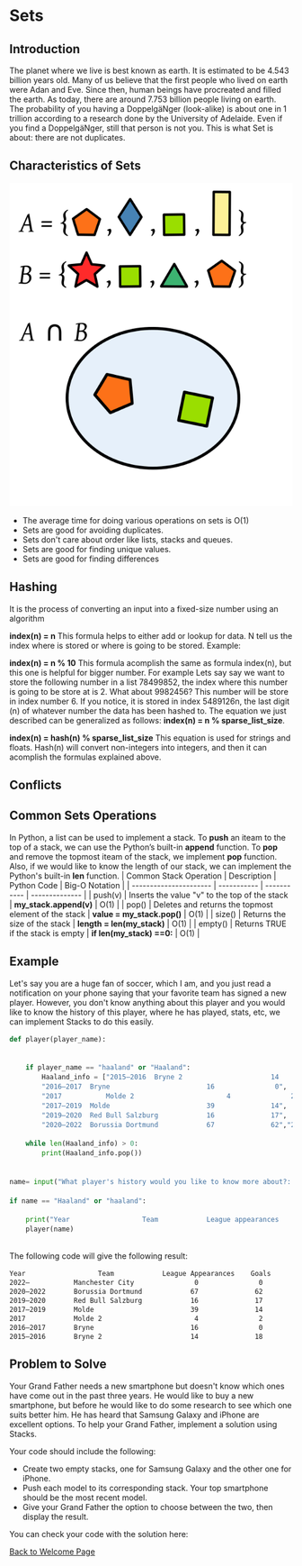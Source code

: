 # Sets

## Introduction
The planet where we live is best known as earth. It is estimated to be 4.543 billion years old. Many of us believe that the first people who lived on earth were Adan and Eve. Since then, human beings have procreated and filled the earth. As today, there are around 7.753 billion people living on earth. The probability of you having a DoppelgäNger (look-alike) is about one in 1 trillion according to a research done by the University of Adelaide. Even if you find a DoppelgäNger, still that person is not you. This is what Set is about: there are not duplicates.
    

  

## Characteristics of Sets
![This is an image](https://github.com/chenmilla/CSE-212-Final/blob/main/images/640px-PolygonsSetIntersection.svg.png)

* The average time for doing various operations on sets is O(1) 
* Sets are good for avoiding duplicates. 
* Sets don't care about order like lists, stacks and queues.
* Sets are good for finding unique values.
* Sets are good for finding differences 

## Hashing 
It is the process of converting an input into a fixed-size number using an algorithm

**index(n) = n**
This formula helps to either add or lookup for data. N tell us the index where is stored or where is going to be stored. Example: 


**index(n) = n % 10**
This formula acomplish the same as formula index(n), but this one is helpful for bigger number. For example Lets say say we want to store the following number in a list 78499852, the index where this number is going to be store at is 2. What about 9982456? This number will be store in index number 6. If you notice, it is stored in index 5489126n, the last digit (n) of whatever number the data has been hashed to. The equation we just described can be generalized as follows: **index(n) = n % sparse_list_size**. 


**index(n) = hash(n) % sparse_list_size**
This equation is used for strings and floats. Hash(n) will convert non-integers into integers, and then it can acomplish the formulas explained above. 


## Conflicts


## Common Sets Operations
In Python, a list can be used to implement a stack. To **push** an iteam to the top of a stack, we can use the Python’s built-in **append** function. To **pop** and remove the topmost iteam of the stack, we implement **pop** function. Also, if we would like to know the length of our stack, we can implement the Python's built-in **len** function. 
| Common Stack Operation | Description | Python Code | Big-O Notation |
| ---------------------- | ----------- | ----------- | -------------- |
| push(v)                | Inserts the value "v" to the top of the stack | **my_stack.append(v)** | O(1) |
| pop() | Deletes and returns the topmost element of the stack | **value = my_stack.pop()** | O(1) |
| size() | Returns the size of the stack | **length = len(my_stack)** | O(1) |
| empty() | Returns TRUE if the stack is empty | **if len(my_stack) ==0:** | O(1) |


## Example
Let's say you are a huge fan of soccer, which I am, and you just read a notification on your phone saying that your favorite team has signed a new player. However, you don't know anything about this player and you would like to know the history of this player, where he has played, stats, etc, we can implement Stacks to do this easily.

```python 
def player(player_name):

    
    if player_name == "haaland" or "Haaland":
        Haaland_info = ["2015–2016	Bryne 2	                     14	             18", 
        "2016–2017	Bryne                        16               0", 
        "2017	        Molde 2	                      4               2",
        "2017–2019	Molde                        39              14",
        "2019–2020	Red Bull Salzburg            16              17",
        "2020–2022	Borussia Dortmund            67              62","2022–	        Manchester City	              0	              0"]
    
    while len(Haaland_info) > 0:
        print(Haaland_info.pop())
        

name= input("What player's history would you like to know more about?: ")    

if name == "Haaland" or "haaland":

    print("Year                  Team            League appearances    Goals")
    player(name)



```
The following code will give the following result:
```
Year                  Team            League Appearances    Goals
2022–           Manchester City               0               0
2020–2022       Borussia Dortmund            67              62
2019–2020       Red Bull Salzburg            16              17
2017–2019       Molde                        39              14
2017            Molde 2                       4               2
2016–2017       Bryne                        16               0
2015–2016       Bryne 2                      14              18
```


## Problem to Solve
Your Grand Father needs a new smartphone but doesn't know which ones have come out in the past three years. He would like to buy a new smartphone, but before he would like to do some research to see which one suits better him. He has heard that Samsung Galaxy and iPhone are excellent options. To help your Grand Father, implement a solution using Stacks. 

Your code should include the following:
* Create two empty stacks, one for Samsung Galaxy and the other one for iPhone.
* Push each model to its corresponding stack. Your top smartphone should be the most recent model. 
* Give your Grand Father the option to choose between the two, then display the result.

You can check your code with the solution here:
 
[Back to Welcome Page](0-welcome.md)
